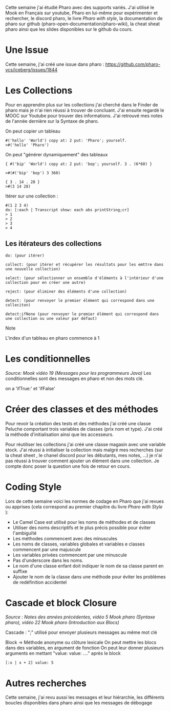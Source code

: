 
Cette semaine j'ai étudié Pharo avec des supports variés. J'ai utilisé le Mook en Français sur youtube, Pharo en lui-même pour expérimenter et rechercher, le discord pharo, le livre *Pharo with style*, la documentation de pharo sur github (pharo-open-documentation/pharo-wiki), la cheat sheat pharo ainsi que les slides disponibles sur le github du cours. 


# Une Issue

Cette semaine, j'ai créé une issue dans pharo :
https://github.com/pharo-vcs/iceberg/issues/1844


# Les Collections 

Pour en apprendre plus sur les collections j'ai cherché dans le Finder de pharo mais je n'ai rien réussi à trouver de concluant. 
J'ai ensuite regardé le MOOC sur Youtube pour trouver des informations. 
J'ai retrouvé mes notes de l'année dernière sur la Syntaxe de pharo. 


On peut copier un tableau
```
#('hello' 'World') copy at: 2 put: 'Pharo'; yourself.
>#('hello' 'Pharo')
```

On peut "générer dynamiquement" des tableaux
```pharo 
{ #('bip' 'World') copy at: 2 put: 'bop'; yourself. 3 . (6*60) } 

>#(#('bip' 'bop') 3 360)

{ 3 . 14 . 28 }
>#(3 14 28)
```

Itérer sur une collection : 
```Pharo
#(1 2 3 4)
do: [:each | Transcript show: each abs printString;cr]
> 1 
> 2
> 3
> 4
```

## Les itérateurs des collections 

```Pharo
do: (pour itérer)

collect: (pour itérer et récupérer les résultats pour les emttre dans une nouvelle collection)

select: (pour sélectionner un ensemble d'éléments à l'intérieur d'une collection pour en créer une autre)

reject: (pour éliminer des éléments d'une collection)

detect: (pour renvoyer le premier élément qui correspond dans une colleciton)

detect:ifNone (pour renvoyer le premier élément qui correspond dans une collection ou une valeur par défaut)
```


>[!note]
>L'index d'un tableau en pharo commence à 1
# Les conditionnelles
*Source: Mook vidéo 19 (Messages pour les programmeurs Java)*
Les conditionnelles sont des messages en pharo et non des mots clé.

on a 'ifTrue:' et 'ifFalse'


# Créer des classes et des méthodes

Pour revoir la création des tests et des méthodes j'ai créé une classe Peluche comportant trois variables de classes (prix nom et type). J'ai créé la méthode d'initialisation ainsi que les accesseurs.

Pour réutiliser les collections j'ai créé une classe magasin avec une variable stock.
J'ai réussi à initialiser la collection mais malgré mes recherches (sur la cheat sheet , le chanel discord pour les débutants, mes notes, ...) je n'ai pas réussi à trouver comment ajouter un élément dans une collection. Je compte donc poser la question une fois de retour en cours.

# Coding Style
Lors de cette semaine voici les normes de codage en Pharo que j'ai revues ou apprises (cela correspond au premier chapitre du livre *Pharo with Style* ):


- Le Camel Case est utilisé pour les noms de méthodes et de classes
- Utiliser des noms descriptifs et le plus précis possible pour éviter l'ambiguïté 
- Les méthodes commencent avec des minuscules
- Les noms de classes, variables globales et variables e classes commencent par une majuscule
- Les variables privées commencent par une minuscule
- Pas d'underscore dans les noms. 
- Le nom d'une classe enfant doit indiquer le nom de sa classe parent en suffixe
- Ajouter le nom de la classe dans une méthode pour éviter les problèmes de redéfinition accidentel

# Cascade et block Closure
*Source : Notes des années précédentes, vidéo 5 Mook pharo (Syntaxe pharo), vidéo 22 Mook pharo (Introduction aux Blocs)*

Cascade : ";" utilisé pour envoyer plusieurs messages au même mot clé 

Block -> Méthode anonyme ou clôture lexicale 
On peut mettre les blocs dans des variables, en argument de fonction
On peut leur donner plusieurs arguments en mettant "value: value: ...." après le block 

```Pharo
[:x | x + 2] value: 5
```

# Autres recherches

Cette semaine, j'ai revu aussi les messages et leur hiérarchie, les différents boucles disponibles dans pharo ainsi que les messages de débogage